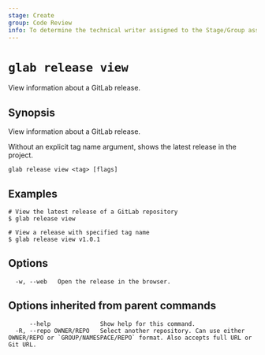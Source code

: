 ```yaml
---
stage: Create
group: Code Review
info: To determine the technical writer assigned to the Stage/Group associated with this page, see https://about.gitlab.com/handbook/product/ux/technical-writing/#assignments
---
```


<!--
This documentation is auto generated by a script.
Please do not edit this file directly. Run `make gen-docs` instead.
-->

# `glab release view`

View information about a GitLab release.

## Synopsis

View information about a GitLab release.

Without an explicit tag name argument, shows the latest release in the project.

```plaintext
glab release view <tag> [flags]
```

## Examples

```plaintext
# View the latest release of a GitLab repository
$ glab release view

# View a release with specified tag name
$ glab release view v1.0.1

```

## Options

```plaintext
  -w, --web   Open the release in the browser.
```

## Options inherited from parent commands

```plaintext
      --help              Show help for this command.
  -R, --repo OWNER/REPO   Select another repository. Can use either OWNER/REPO or `GROUP/NAMESPACE/REPO` format. Also accepts full URL or Git URL.
```
